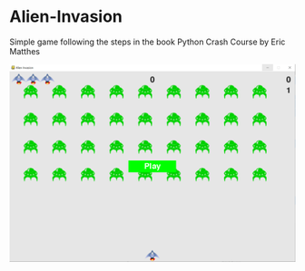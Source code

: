 # Alien-Invasion
Simple game following the steps in the book Python Crash Course by Eric Matthes

![Alien Invasion Screenshot](/images/alien_invasion.png)
